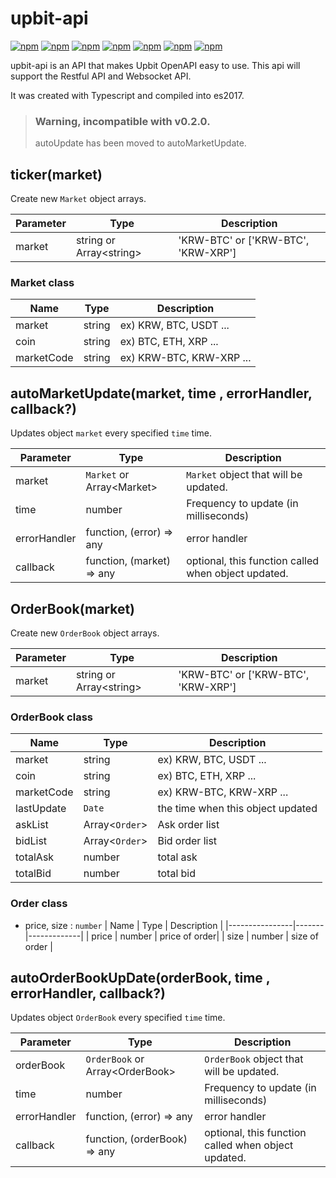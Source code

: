 # upbit-api
[![npm](https://img.shields.io/npm/v/upbit-api.svg?style=flat-square)](https://www.npmjs.com/package/upbit-api)
[![npm](https://img.shields.io/npm/dt/upbit-api.svg?style=flat-square)](https://www.npmjs.com/package/upbit-api)
[![npm](https://img.shields.io/npm/l/upbit-api.svg?registry_uri=https%3A%2F%2Fregistry.npmjs.com&style=flat-square)](https://opensource.org/licenses/MIT)
[![npm](https://img.shields.io/badge/Readme-English-lightgray.svg?style=flat-square)](https://github.com/Shin-JaeHeon/upbit-api/blob/master/README.md)
[![npm](https://img.shields.io/badge/Readme-한국어-blue.svg?style=flat-square)](https://github.com/Shin-JaeHeon/upbit-api/blob/master/README-KR.md)
[![npm](https://img.shields.io/badge/Readme-日本語-orange.svg?style=flat-square)](https://github.com/Shin-JaeHeon/upbit-api/blob/master/README-JP.md)
[![npm](https://img.shields.io/badge/Readme-汉语-orange.svg?style=flat-square)](https://github.com/Shin-JaeHeon/upbit-api/blob/master/README-CN.md)

upbit-api is an API that makes Upbit OpenAPI easy to use.
This api will support the Restful API and Websocket API.


It was created with Typescript and compiled into es2017.
> ### Warning, incompatible with v0.2.0.
> autoUpdate has been moved to autoMarketUpdate.

## ticker(market)
Create new `Market` object arrays.

| Parameter      | Type                       | Description                         |
|----------------|--------------------------- |-------------------------------------|
| market         | string or Array\<string\>  | 'KRW-BTC' or ['KRW-BTC', 'KRW-XRP'] |
### Market class
| Name     | Type   | Description |
|----------------|------- |-------------|
| market         | string | ex) KRW, BTC, USDT ... |
| coin         | string | ex) BTC, ETH, XRP ... |
| marketCode         | string | ex) KRW-BTC, KRW-XRP ... |

## autoMarketUpdate(market, time , errorHandler, callback?)
Updates object `market` every specified `time` time.

| Parameter      | Type                         | Description                           |
|----------------|---------------------------   |---------------------------------------|
| market         | `Market` or Array\<Market\>  | `Market` object that will be updated. |
| time           | number                       | Frequency to update (in milliseconds) |
| errorHandler   | function, (error) => any     | error handler  |
| callback   | function, (market) => any     |  optional, this function called when object updated.  |


## OrderBook(market)
Create new `OrderBook` object arrays.

| Parameter      | Type                       | Description                         |
|----------------|--------------------------- |-------------------------------------|
| market         | string or Array\<string\>  | 'KRW-BTC' or ['KRW-BTC', 'KRW-XRP'] |

### OrderBook class
| Name     | Type   | Description |
|----------------|------- |-------------|
| market         | string | ex) KRW, BTC, USDT ... |
| coin         | string | ex) BTC, ETH, XRP ... |
| marketCode         | string | ex) KRW-BTC, KRW-XRP ... |
| lastUpdate         | `Date` | the time when this object updated |
| askList         | Array\<`Order`\> | Ask order list |
| bidList         | Array\<`Order`\> | Bid order list |
| totalAsk         |number  | total ask  |
| totalBid         |number  | total bid  |

### Order class
* price, size : `number`
| Name     | Type   | Description |
|----------------|------- |-------------|
| price       | number | price of order|
| size        | number | size of order |

## autoOrderBookUpDate(orderBook, time , errorHandler, callback?)
Updates object `OrderBook` every specified `time` time.

| Parameter      | Type                         | Description                           |
|----------------|---------------------------   |---------------------------------------|
| orderBook         | `OrderBook` or Array\<OrderBook\>  | `OrderBook` object that will be updated. |
| time           | number                       | Frequency to update (in milliseconds) |
| errorHandler   | function, (error) => any     | error handler  |
| callback   | function, (orderBook) => any     |  optional, this function called when object updated.  |


